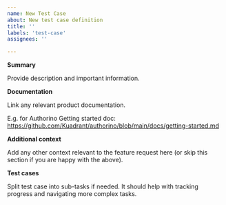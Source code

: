 ```yaml
---
name: New Test Case 
about: New test case definition
title: ''
labels: 'test-case'
assignees: ''

---
```


**Summary**

Provide description and important information.

**Documentation**

Link any relevant product documentation.

E.g. for Authorino Getting started doc: https://github.com/Kuadrant/authorino/blob/main/docs/getting-started.md

**Additional context**

Add any other context relevant to the feature request here (or skip this section if you are happy with the above).

**Test cases**

Split test case into sub-tasks if needed. It should help with tracking progress and navigating more complex tasks.
